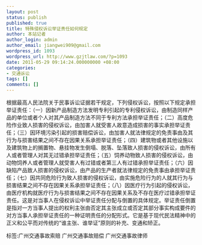 ```yaml
---
layout: post
status: publish
published: true
title: 特殊侵权诉讼举证责任如何规定
author: 本站记者
author_login: admin
author_email: jiangwei909@gmail.com
wordpress_id: 1093
wordpress_url: http://www.gzjtlaw.com/?p=1093
date: 2011-05-29 09:14:24.000000000 +08:00
categories:
- 交通诉讼
tags: []
comments: []
---
```

根据最高人民法院关于民事诉讼证据若干规定，下列侵权诉讼，按照以下规定承担举证责任：（一）因新产品制造方法发明专利引起的专利侵权诉讼，由制造同样产品的单位或者个人对其产品制造方法不同于专利方法承担举证责任；（二）高度危险作业致人损害的侵权诉讼，由加害人就受害人故意造成损害的事实承担举证责任；（三）因环境污染引起的损害赔偿诉讼，由加害人就法律规定的免责事由及其行为与损害结果之间不存在因果关系承担举证责任；（四）建筑物或者其他设施以及建筑物上的搁置物、悬挂物发生倒塌、脱落、坠落致人损害的侵权诉讼，由所有人或者管理人对其无过错承担举证责任；（五）饲养动物致人损害的侵权诉讼，由动物饲养人或者管理人就受害人有过错或者第三人有过错承担举证责任；（六）因缺陷产品致人损害的侵权诉讼，由产品的生产者就法律规定的免责事由承担举证责任；（七）因共同危险行为致人损害的侵权诉讼，由实施危险行为的人就其行为与损害结果之间不存在因果关系承担举证责任；（八）因医疗行为引起的侵权诉讼，由医疗机构就医疗行为与损害结果之间不存在因果关系及不存在医疗过错承担举证责任。这是对当事人在侵权诉讼中举证责任分配与倒置的具体规定。举证责任倒置是指对一方当事人提出的权利主张由否定其主张成立或否定其部分事实构成要件的对方当事人承担举证责任的一种证明责任的分配形式。它是基于现代民法精神中的正义和公平而对传统的&ldquo;谁主张、谁举证&rdquo;原则的补充、变通和矫正。标签:广州交通事故索赔 广州交通事故赔偿 广州交通事故律师
